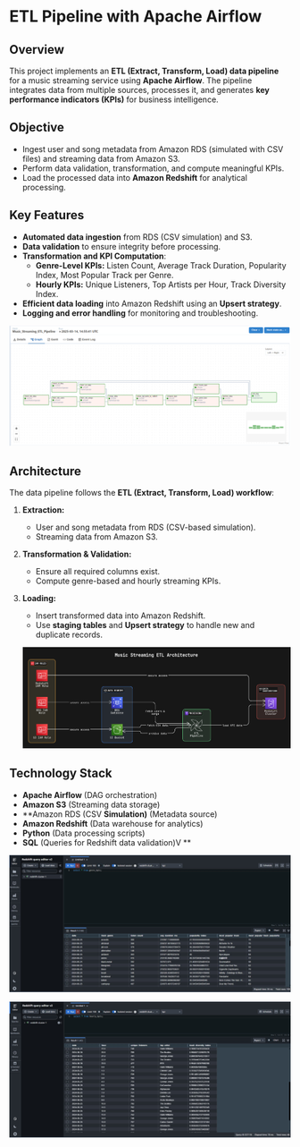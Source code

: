 # ETL Pipeline with Apache Airflow

## Overview

This project implements an **ETL (Extract, Transform, Load) data pipeline** for a music streaming service using **Apache Airflow**. The pipeline integrates data from multiple sources, processes it, and generates **key performance indicators (KPIs)** for business intelligence.

## Objective

- Ingest user and song metadata from Amazon RDS (simulated with CSV files) and streaming data from Amazon S3.
- Perform data validation, transformation, and compute meaningful KPIs.
- Load the processed data into **Amazon Redshift** for analytical processing.

## Key Features

- **Automated data ingestion** from RDS (CSV simulation) and S3.
- **Data validation** to ensure integrity before processing.
- **Transformation and KPI Computation**:
  - **Genre-Level KPIs:** Listen Count, Average Track Duration, Popularity Index, Most Popular Track per Genre.
  - **Hourly KPIs:** Unique Listeners, Top Artists per Hour, Track Diversity Index.
- **Efficient data loading** into Amazon Redshift using an **Upsert strategy**.
- **Logging and error handling** for monitoring and troubleshooting.

![dag_run](<data/Screenshot from 2025-03-14 21-46-23.png>)

## Architecture

The data pipeline follows the **ETL (Extract, Transform, Load) workflow**:

1. **Extraction:**
   - User and song metadata from RDS (CSV-based simulation).
   - Streaming data from Amazon S3.
2. **Transformation & Validation:**
   - Ensure all required columns exist.
   - Compute genre-based and hourly streaming KPIs.
3. **Loading:**
   - Insert transformed data into Amazon Redshift.
   - Use **staging tables** and **Upsert strategy** to handle new and duplicate records.

   ![architecture](data/diagram-export-3-14-2025-10_32_14-AM.png)

## Technology Stack

- **Apache Airflow** (DAG orchestration)
- **Amazon S3** (Streaming data storage)
- \*\*Amazon RDS (CSV **Simulation)** (Metadata source)
- **Amazon Redshift** (Data warehouse for analytics)
- **Python** (Data processing scripts)
- **SQL** (Queries for Redshift data validation)V \*\*

![daily](<data/daily basis genre based kpi.jpg>)


![hourly](<data/hourly based kpi.jpg>)

